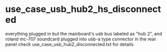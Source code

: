 # use_case_usb_hub2_hs_disconnected
everything plugged in but the mainboard's usb bus labeled as "hub 2", and roland mc-707 soundcard plugged into usb-a type connector in the rear panel
check use_case_usb_hub2_disconnected.txt for details
